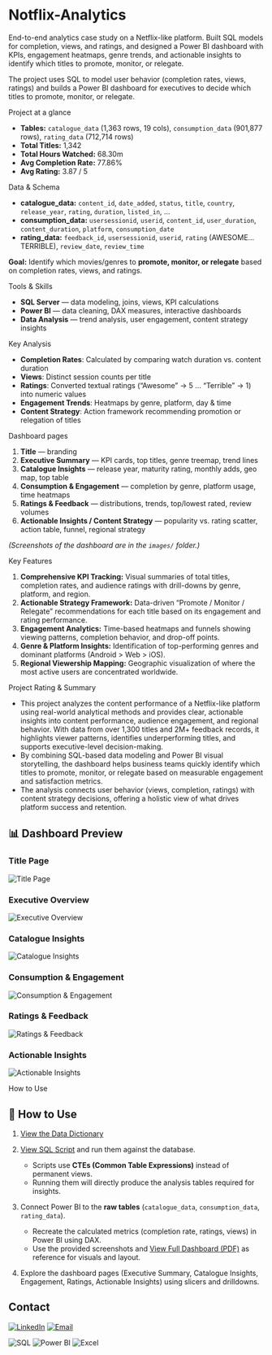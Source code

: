 # Notflix-Analytics
End-to-end analytics case study on a Netflix-like platform. Built SQL models for completion, views, and ratings, and designed a Power BI dashboard with KPIs, engagement heatmaps, genre trends, and actionable insights to identify which titles to promote, monitor, or relegate.

The project uses SQL to model user behavior (completion rates, views, ratings) and builds a Power BI dashboard for executives to decide which titles to promote, monitor, or relegate.

Project at a glance
- **Tables:** `catalogue_data` (1,363 rows, 19 cols), `consumption_data` (901,877 rows), `rating_data` (712,714 rows)
- **Total Titles:** 1,342
- **Total Hours Watched:** 68.30m
- **Avg Completion Rate:** 77.86%
- **Avg Rating:** 3.87 / 5
 
Data & Schema
- **catalogue_data:** `content_id`, `date_added`, `status`, `title`, `country`, `release_year`, `rating`, `duration`, `listed_in`, ... 
- **consumption_data:** `usersessionid`, `userid`, `content_id`, `user_duration`, `content_duration`, `platform`, `consumption_date`  
- **rating_data:** `feedback_id`, `usersessionid`, `userid`, `rating` (AWESOME…TERRIBLE), `review_date`, `review_time`

**Goal:** Identify which movies/genres to **promote, monitor, or relegate** based on completion rates, views, and ratings.

Tools & Skills
- **SQL Server** — data modeling, joins, views, KPI calculations  
- **Power BI** — data cleaning, DAX measures, interactive dashboards  
- **Data Analysis** — trend analysis, user engagement, content strategy insights

Key Analysis
- **Completion Rates**: Calculated by comparing watch duration vs. content duration  
- **Views**: Distinct session counts per title  
- **Ratings**: Converted textual ratings (“Awesome” → 5 … “Terrible” → 1) into numeric values  
- **Engagement Trends**: Heatmaps by genre, platform, day & time  
- **Content Strategy**: Action framework recommending promotion or relegation of titles

 Dashboard pages
1. **Title** — branding 
2. **Executive Summary** — KPI cards, top titles, genre treemap, trend lines  
3. **Catalogue Insights** — release year, maturity rating, monthly adds, geo map, top table  
4. **Consumption & Engagement** — completion by genre, platform usage, time heatmaps  
5. **Ratings & Feedback** — distributions, trends, top/lowest rated, review volumes  
6. **Actionable Insights / Content Strategy** — popularity vs. rating scatter, action table, funnel, regional strategy

*(Screenshots of the dashboard are in the `images/` folder.)*

Key Features
1. **Comprehensive KPI Tracking:**
Visual summaries of total titles, completion rates, and audience ratings with drill-downs by genre, platform, and region.
2. **Actionable Strategy Framework:**
Data-driven “Promote / Monitor / Relegate” recommendations for each title based on its engagement and rating performance.
3. **Engagement Analytics:**
Time-based heatmaps and funnels showing viewing patterns, completion behavior, and drop-off points.
4. **Genre & Platform Insights:**
Identification of top-performing genres and dominant platforms (Android > Web > iOS).
5. **Regional Viewership Mapping:**
Geographic visualization of where the most active users are concentrated worldwide.

Project Rating & Summary
- This project analyzes the content performance of a Netflix-like platform using real-world analytical methods and provides clear, actionable insights into content performance, audience engagement, and regional behavior.  With data from over 1,300 titles and 2M+ feedback records, it highlights viewer patterns, identifies underperforming titles, and supports executive-level decision-making.
- By combining SQL-based data modeling and Power BI visual storytelling, the dashboard helps business teams quickly identify which titles to promote, monitor, or relegate based on measurable engagement and satisfaction metrics.
- The analysis connects user behavior (views, completion, ratings) with content strategy decisions, offering a holistic view of what drives platform success and retention.

## 📊 Dashboard Preview

### Title Page  
![Title Page](images/Page1.%20Title%20page.png)

### Executive Overview  
![Executive Overview](images/Page2.%20Executive%20Overview.png)

### Catalogue Insights  
![Catalogue Insights](images/Page3.%20Catalogue%20Insights.png)

### Consumption & Engagement  
![Consumption & Engagement](images/Page4.%20Consumption%20and%20Engagement.png)

### Ratings & Feedback  
![Ratings & Feedback](images/Page5.%20Ratings%20and%20Feedback.png)

### Actionable Insights  
![Actionable Insights](images/Page6.%20Actionable%20Insights.png)

How to Use

## 🚀 How to Use

1. [View the Data Dictionary](docs/data_dictionary.md)
2. [View SQL Script](sql/notflix_analysis.sql) and run them against the database.  
   - Scripts use **CTEs (Common Table Expressions)** instead of permanent views.  
   - Running them will directly produce the analysis tables required for insights.  

3. Connect Power BI to the **raw tables** (`catalogue_data`, `consumption_data`, `rating_data`).  
   - Recreate the calculated metrics (completion rate, ratings, views) in Power BI using DAX.  
   - Use the provided screenshots and [View Full Dashboard (PDF)](Notflix_Dashboard.pdf) as reference for visuals and layout.  

4. Explore the dashboard pages (Executive Summary, Catalogue Insights, Engagement, Ratings, Actionable Insights) using slicers and drilldowns.


##  Contact  

[![LinkedIn](https://img.shields.io/badge/LinkedIn-Connect-blue?style=for-the-badge&logo=linkedin)](https://linkedin.com/in/tanvikhandelwal30)  [![Email](https://img.shields.io/badge/Email-Contact-red?style=for-the-badge&logo=gmail)](mailto:tanvikhandelwal14@gmail.com)  


![SQL](https://img.shields.io/badge/SQL-TSQL-blue)
![Power BI](https://img.shields.io/badge/PowerBI-DAX-yellow)
![Excel](https://img.shields.io/badge/Excel-Advanced-green)








